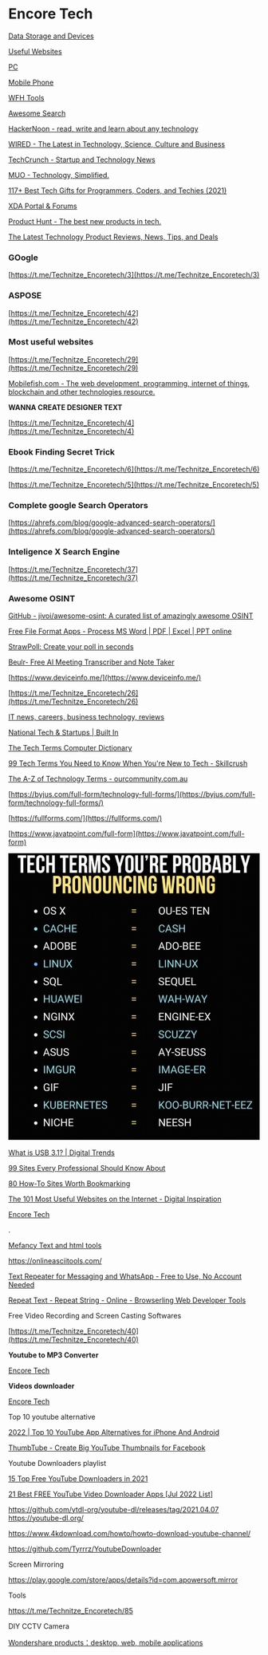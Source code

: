 # Encore Tech

[Data Storage and Devices](Encore%20Tech%208245cf69f2944d3db77fe9ef42638240/Data%20Storage%20and%20Devices%200224bba8ae3344b4a787c6e539e815ff.md)

[Useful Websites ](Encore%20Tech%208245cf69f2944d3db77fe9ef42638240/Useful%20Websites%20769e235c57f840eba69e94980f6b41bf.md)

[PC](Encore%20Tech%208245cf69f2944d3db77fe9ef42638240/PC%209c0335c1545148c0a36554d25d7fa969.md)

[Mobile Phone](Encore%20Tech%208245cf69f2944d3db77fe9ef42638240/Mobile%20Phone%201d35a2f6bd33447ba9ff175647d8522c.md)

[WFH Tools](Encore%20Tech%208245cf69f2944d3db77fe9ef42638240/WFH%20Tools%2038d92317d99e4a6fad4b926aaa6407d2.md)

[Awesome Search](https://awesomelists.top/)

[HackerNoon - read, write and learn about any technology](https://hackernoon.com/)

[WIRED - The Latest in Technology, Science, Culture and Business](https://www.wired.com/)

[TechCrunch - Startup and Technology News](https://techcrunch.com/)

[MUO - Technology, Simplified.](https://www.makeuseof.com/)

[117+ Best Tech Gifts for Programmers, Coders, and Techies (2021)](https://learntocodewith.me/posts/tech-gifts/)

[XDA Portal & Forums](https://www.xda-developers.com/)

[Product Hunt - The best new products in tech.](https://www.producthunt.com/)

[The Latest Technology Product Reviews, News, Tips, and Deals](https://www.pcmag.com/)

### **GOogle**

[https://t.me/Technitze_Encoretech/3](https://t.me/Technitze_Encoretech/3)

### **ASPOSE**

[https://t.me/Technitze_Encoretech/42](https://t.me/Technitze_Encoretech/42)

### **Most useful websites**

[https://t.me/Technitze_Encoretech/29](https://t.me/Technitze_Encoretech/29)

[Mobilefish.com - The web development, programming, internet of things, blockchain and other technologies resource.](https://www.mobilefish.com/)

**WANNA CREATE DESIGNER TEXT**

[https://t.me/Technitze_Encoretech/4](https://t.me/Technitze_Encoretech/4)

### **Ebook Finding Secret Trick**

[https://t.me/Technitze_Encoretech/6](https://t.me/Technitze_Encoretech/6)

[https://t.me/Technitze_Encoretech/5](https://t.me/Technitze_Encoretech/5)

### **Complete google Search Operators**

[https://ahrefs.com/blog/google-advanced-search-operators/](https://ahrefs.com/blog/google-advanced-search-operators/)

### **Inteligence X Search Engine**

[https://t.me/Technitze_Encoretech/37](https://t.me/Technitze_Encoretech/37)

### Awesome OSINT

[GitHub - jivoi/awesome-osint: A curated list of amazingly awesome OSINT](https://github.com/jivoi/awesome-osint)

[Free File Format Apps - Process MS Word | PDF | Excel | PPT online](https://www.aspose.app)

[StrawPoll: Create your poll in seconds](https://strawpoll.com/)

[Beulr- Free AI Meeting Transcriber and Note Taker](https://www.beulr.com/)

[https://www.deviceinfo.me/](https://www.deviceinfo.me/)

[https://t.me/Technitze_Encoretech/26](https://t.me/Technitze_Encoretech/26)

[IT news, careers, business technology, reviews](https://www.computerworld.com/)

[National Tech & Startups | Built In](https://builtin.com/)

[The Tech Terms Computer Dictionary](https://techterms.com/)

[99 Tech Terms You Need to Know When You're New to Tech - Skillcrush](https://skillcrush.com/blog/99-tech-terms)

[The A-Z of Technology Terms - ourcommunity.com.au](https://www.ourcommunity.com.au/tech/tech_article.jsp?articleId=74)

[https://byjus.com/full-form/technology-full-forms/](https://byjus.com/full-form/technology-full-forms/)

[https://fullforms.com/](https://fullforms.com/)

[https://www.javatpoint.com/full-form](https://www.javatpoint.com/full-form)

![IMG_20220730_232111_526.jpg](Encore%20Tech%208245cf69f2944d3db77fe9ef42638240/IMG_20220730_232111_526.jpg)

[What is USB 3.1? | Digital Trends](https://www.digitaltrends.com/computing/what-is-usb-3-1-when-will-it-be-released-and-what-will-it-do-for-pcs/)

[99 Sites Every Professional Should Know About](https://www.themuse.com/advice/99-sites-that-every-professional-should-know-about-and-use)

[80 How-To Sites Worth Bookmarking](https://www.lifehack.org/articles/featured/80-how-to-sites-worth-bookmarking.html)

[The 101 Most Useful Websites on the Internet - Digital Inspiration](https://www.labnol.org/internet/101-useful-websites/18078/)

[Encore Tech](https://t.me/Technitze_Encoretech/92)

[](http://marker.to/)

[](https://www.instagram.com/p/CK_Rn6hHRYC/?utm_source=ig_web_copy_link)

.

[Mefancy Text and html tools](https://www.mefancy.com/)

https://onlineasciitools.com/

[Text Repeater for Messaging and WhatsApp - Free to Use, No Account Needed](https://textrepeater.com/)

[Repeat Text - Repeat String - Online - Browserling Web Developer Tools](https://www.browserling.com/tools/text-repeat)

Free Video Recording and Screen Casting Softwares

[https://t.me/Technitze_Encoretech/40](https://t.me/Technitze_Encoretech/40)

**Youtube to MP3 Converter** 

[Encore Tech](https://t.me/Technitze_Encoretech/8)

**Videos downloader**

[Encore Tech](https://t.me/Technitze_Encoretech/7)

Top 10 youtube alternative 

[2022 | Top 10 YouTube App Alternatives for iPhone And Android](https://filmora.wondershare.com/youtube-video-editing/youtube-app-alternatives.html)

[ThumbTube - Create Big YouTube Thumbnails for Facebook](https://thumbtube.com/)

Youtube Downloaders playlist

[](https://youtubedownload.minitool.com/youtube/download-all-videos-from-youtube-channel.html)

[15 Top Free YouTube Downloaders in 2021](https://lumen5.com/learn/youtube-downloader/)

[21 Best FREE YouTube Video Downloader Apps [Jul 2022 List]](https://www.guru99.com/best-free-youtube-downloader.html)

https://github.com/ytdl-org/youtube-dl/releases/tag/2021.04.07 https://youtube-dl.org/

https://www.4kdownload.com/howto/howto-download-youtube-channel/

https://github.com/Tyrrrz/YoutubeDownloader

Screen Mirroring

https://play.google.com/store/apps/details?id=com.apowersoft.mirror

Tools

https://t.me/Technitze_Encoretech/85

DIY CCTV Camera

[](https://play.google.com/store/apps/details?id=com.ivuu)

[Wondershare products：desktop, web, mobile applications](https://www.wondershare.com/products-solutions/all-products.html)